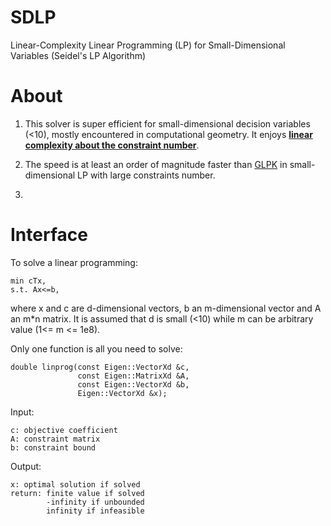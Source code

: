 # SDLP

Linear-Complexity Linear Programming (LP) for Small-Dimensional Variables (Seidel's LP Algorithm)

# About

1. This solver is super efficient for small-dimensional decision variables (<10), mostly encountered in computational geometry. It enjoys [__linear complexity about the constraint number__](https://dl.acm.org/doi/10.1145/2422.322418).

2. The speed is at least an order of magnitude faster than [GLPK](https://en.wikipedia.org/wiki/GNU_Linear_Programming_Kit) in small-dimensional LP with large constraints number.

3. 

# Interface

To solve a linear programming:

    min cTx, 
    s.t. Ax<=b,
where x and c are d-dimensional vectors, b an m-dimensional vector and A an m*n matrix. It is assumed that d is small (<10) while m can be arbitrary value (1<= m <= 1e8).

Only one function is all you need to solve:

    double linprog(const Eigen::VectorXd &c, 
                   const Eigen::MatrixXd &A,
                   const Eigen::VectorXd &b,
                   Eigen::VectorXd &x);

Input:

    c: objective coefficient
    A: constraint matrix
    b: constraint bound

Output:

    x: optimal solution if solved
    return: finite value if solved
            -infinity if unbounded
            infinity if infeasible
